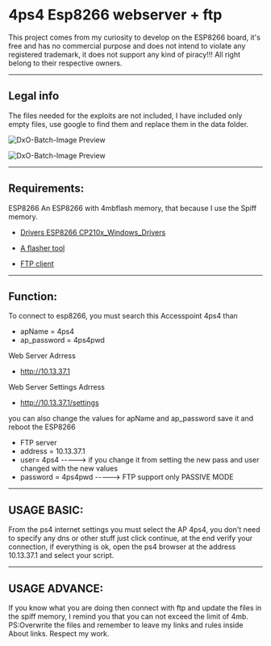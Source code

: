 # 4ps4 Esp8266 webserver + ftp

This project comes from my curiosity to develop on the ESP8266 board, it's free and has no commercial purpose and does not intend to violate any registered trademark, it does not support any kind of piracy!!!
All right belong to their respective owners.

---
## Legal info

The files needed for the exploits are not included, I have included only empty files, use google to find them and replace them in the data folder. 


![DxO-Batch-Image Preview](https://i.imgur.com/hHYFSSA.png)


![DxO-Batch-Image Preview](https://i.imgur.com/0i6UnbE.png)


---
## Requirements:

ESP8266
An ESP8266 with 4mbflash memory, that because I use the Spiff memory.


- <a href="https://www.silabs.com/products/development-tools/software/usb-to-uart-bridge-vcp-drivers">Drivers ESP8266 CP210x_Windows_Drivers</a>


- <a href="https://github.com/marcelstoer/nodemcu-pyflasher/releases">A flasher tool</a>


- <a href="https://filezilla-project.org/">FTP client</a>

---
## Function:

To connect to esp8266, you must search this Accesspoint 4ps4 than
- apName = 4ps4
- ap_password = 4ps4pwd

Web Server Adrress
- http://10.13.37.1

Web Server Settings Adrress
- http://10.13.37.1/settings

you can also change the values for apName and ap_password save it and reboot the ESP8266

- FTP server
- address = 10.13.37.1
- user= 4ps4           -----> if you change it from setting the new pass and user changed with the new values
- password = 4ps4pwd   ----->
FTP support only PASSIVE MODE

---
## USAGE BASIC:

From the ps4 internet settings you must select the AP 4ps4, you don't need to specify any dns or other stuff just click continue, at the end verify your connection, if everything is ok, open the ps4 browser at the address 10.13.37.1 and select your script.

---
## USAGE ADVANCE:

If you know what you are doing then connect with ftp and update the files in the spiff memory, I remind you that you can not exceed the limit of 4mb.
PS:Overwrite the files and remember to leave my links and rules inside About links. Respect my work.








